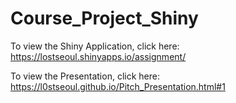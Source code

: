 # Course_Project_Shiny

To view the Shiny Application, click here:
https://lostseoul.shinyapps.io/assignment/

To view the Presentation, click here:
https://l0stseoul.github.io/Pitch_Presentation.html#1
